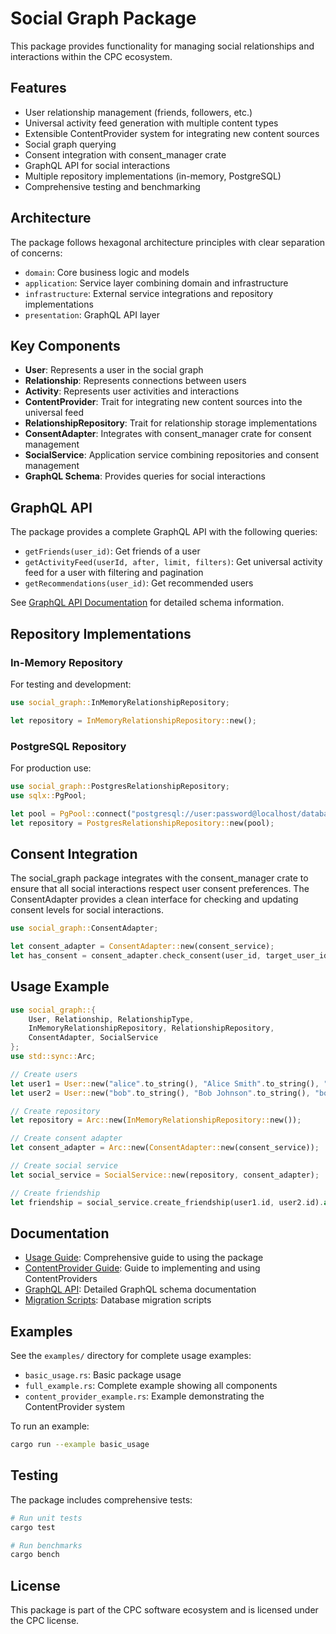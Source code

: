 # Social Graph Package

This package provides functionality for managing social relationships and interactions within the CPC ecosystem.

## Features

- User relationship management (friends, followers, etc.)
- Universal activity feed generation with multiple content types
- Extensible ContentProvider system for integrating new content sources
- Social graph querying
- Consent integration with consent_manager crate
- GraphQL API for social interactions
- Multiple repository implementations (in-memory, PostgreSQL)
- Comprehensive testing and benchmarking

## Architecture

The package follows hexagonal architecture principles with clear separation of concerns:

- `domain`: Core business logic and models
- `application`: Service layer combining domain and infrastructure
- `infrastructure`: External service integrations and repository implementations
- `presentation`: GraphQL API layer

## Key Components

- **User**: Represents a user in the social graph
- **Relationship**: Represents connections between users
- **Activity**: Represents user activities and interactions
- **ContentProvider**: Trait for integrating new content sources into the universal feed
- **RelationshipRepository**: Trait for relationship storage implementations
- **ConsentAdapter**: Integrates with consent_manager crate for consent management
- **SocialService**: Application service combining repositories and consent management
- **GraphQL Schema**: Provides queries for social interactions

## GraphQL API

The package provides a complete GraphQL API with the following queries:

- `getFriends(user_id)`: Get friends of a user
- `getActivityFeed(userId, after, limit, filters)`: Get universal activity feed for a user with filtering and pagination
- `getRecommendations(user_id)`: Get recommended users

See [GraphQL API Documentation](docs/graphql_api.md) for detailed schema information.

## Repository Implementations

### In-Memory Repository

For testing and development:
```rust
use social_graph::InMemoryRelationshipRepository;

let repository = InMemoryRelationshipRepository::new();
```

### PostgreSQL Repository

For production use:
```rust
use social_graph::PostgresRelationshipRepository;
use sqlx::PgPool;

let pool = PgPool::connect("postgresql://user:password@localhost/database").await?;
let repository = PostgresRelationshipRepository::new(pool);
```

## Consent Integration

The social_graph package integrates with the consent_manager crate to ensure that all social interactions respect user consent preferences. The ConsentAdapter provides a clean interface for checking and updating consent levels for social interactions.

```rust
use social_graph::ConsentAdapter;

let consent_adapter = ConsentAdapter::new(consent_service);
let has_consent = consent_adapter.check_consent(user_id, target_user_id).await?;
```

## Usage Example

```rust
use social_graph::{
    User, Relationship, RelationshipType,
    InMemoryRelationshipRepository, RelationshipRepository,
    ConsentAdapter, SocialService
};
use std::sync::Arc;

// Create users
let user1 = User::new("alice".to_string(), "Alice Smith".to_string(), "alice@example.com".to_string());
let user2 = User::new("bob".to_string(), "Bob Johnson".to_string(), "bob@example.com".to_string());

// Create repository
let repository = Arc::new(InMemoryRelationshipRepository::new());

// Create consent adapter
let consent_adapter = Arc::new(ConsentAdapter::new(consent_service));

// Create social service
let social_service = SocialService::new(repository, consent_adapter);

// Create friendship
let friendship = social_service.create_friendship(user1.id, user2.id).await?;
```

## Documentation

- [Usage Guide](docs/usage_guide.md): Comprehensive guide to using the package
- [ContentProvider Guide](docs/content_provider_guide.md): Guide to implementing and using ContentProviders
- [GraphQL API](docs/graphql_api.md): Detailed GraphQL schema documentation
- [Migration Scripts](migrations/): Database migration scripts

## Examples

See the `examples/` directory for complete usage examples:

- `basic_usage.rs`: Basic package usage
- `full_example.rs`: Complete example showing all components
- `content_provider_example.rs`: Example demonstrating the ContentProvider system

To run an example:
```bash
cargo run --example basic_usage
```

## Testing

The package includes comprehensive tests:

```bash
# Run unit tests
cargo test

# Run benchmarks
cargo bench
```

## License

This package is part of the CPC software ecosystem and is licensed under the CPC license.